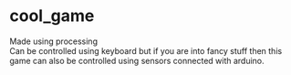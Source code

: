 # cool_game
Made using processing<br>
Can be controlled using keyboard but if you are into fancy stuff then this game can also be controlled using sensors connected with arduino.
